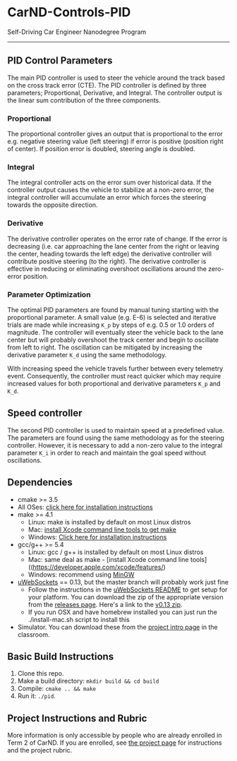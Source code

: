 # CarND-Controls-PID
Self-Driving Car Engineer Nanodegree Program

---

## PID Control Parameters

The main PID controller is used to steer the vehicle around the track based on the cross track error (CTE). The PID controller is defined by three parameters; Proportional, Derivative, and Integral. The controller output is the linear sum contribution of the three components.

### Proportional
The proportional controller gives an output that is proportional to the error e.g. negative steering value (left steering) if error is positive (position right of center). If position error is doubled, steering angle is doubled.

### Integral
The integral controller acts on the error sum over historical data. If the controller output causes the vehicle to stabilize at a non-zero error, the integral controller will accumulate an error which forces the steering towards the opposite direction. 

### Derivative
The derivative controller operates on the error rate of change. If the error is decreasing (i.e. car approaching the lane center from the right or leaving the center, heading towards the left edge) the derivative controller will contribute positive steering (to the right). The derivative controller is effective in reducing or eliminating overshoot oscillations around the zero-error position.
 
### Parameter Optimization

The optimal PID parameters are found by manual tuning starting with the proportional parameter. A small value (e.g. E-6) is selected and iterative trials are made while increasing `K_p` by steps of e.g. 0.5 or 1.0 orders of magnitude. The controller will eventually steer the vehicle back to the lane center but will probably overshoot the track center and begin to oscillate from left to right. The oscillation can be mitigated by increasing the derivative parameter `K_d` using the same methodology.

With increasing speed the vehicle travels further between every telemetry event. Consequently, the controller must react quicker which may require increased values for both proportional and derivative parameters `K_p` and `K_d`.

## Speed controller

The second PID controller is used to maintain speed at a predefined value. The parameters are found using the same methodology as for the steering controller. However, it is necessary to add a non-zero value to the integral parameter `K_i` in order to reach and maintain the goal speed without oscillations. 

## Dependencies

* cmake >= 3.5
 * All OSes: [click here for installation instructions](https://cmake.org/install/)
* make >= 4.1
  * Linux: make is installed by default on most Linux distros
  * Mac: [install Xcode command line tools to get make](https://developer.apple.com/xcode/features/)
  * Windows: [Click here for installation instructions](http://gnuwin32.sourceforge.net/packages/make.htm)
* gcc/g++ >= 5.4
  * Linux: gcc / g++ is installed by default on most Linux distros
  * Mac: same deal as make - [install Xcode command line tools]((https://developer.apple.com/xcode/features/)
  * Windows: recommend using [MinGW](http://www.mingw.org/)
* [uWebSockets](https://github.com/uWebSockets/uWebSockets) == 0.13, but the master branch will probably work just fine
  * Follow the instructions in the [uWebSockets README](https://github.com/uWebSockets/uWebSockets/blob/master/README.md) to get setup for your platform. You can download the zip of the appropriate version from the [releases page](https://github.com/uWebSockets/uWebSockets/releases). Here's a link to the [v0.13 zip](https://github.com/uWebSockets/uWebSockets/archive/v0.13.0.zip).
  * If you run OSX and have homebrew installed you can just run the ./install-mac.sh script to install this
* Simulator. You can download these from the [project intro page](https://github.com/udacity/CarND-PID-Control-Project/releases) in the classroom.

## Basic Build Instructions

1. Clone this repo.
2. Make a build directory: `mkdir build && cd build`
3. Compile: `cmake .. && make`
4. Run it: `./pid`.

## Project Instructions and Rubric

More information is only accessible by people who are already enrolled in Term 2
of CarND. If you are enrolled, see [the project page](https://classroom.udacity.com/nanodegrees/nd013/parts/40f38239-66b6-46ec-ae68-03afd8a601c8/modules/f1820894-8322-4bb3-81aa-b26b3c6dcbaf/lessons/e8235395-22dd-4b87-88e0-d108c5e5bbf4/concepts/6a4d8d42-6a04-4aa6-b284-1697c0fd6562)
for instructions and the project rubric.